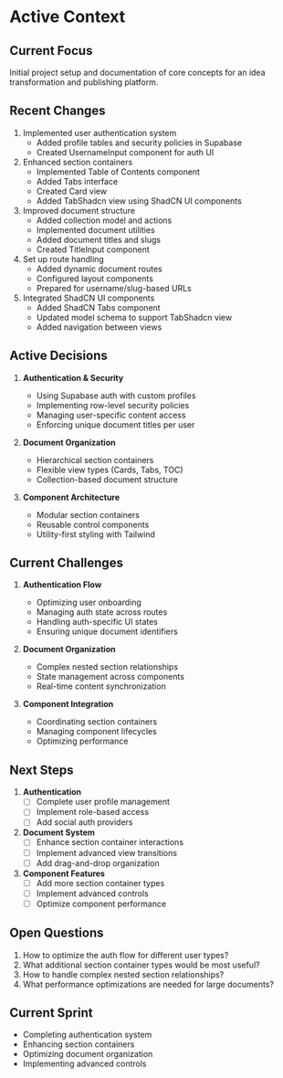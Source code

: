# Active Context

## Current Focus
Initial project setup and documentation of core concepts for an idea transformation and publishing platform.

## Recent Changes
1. Implemented user authentication system
   - Added profile tables and security policies in Supabase
   - Created UsernameInput component for auth UI
2. Enhanced section containers
   - Implemented Table of Contents component
   - Added Tabs interface
   - Created Card view
   - Added TabShadcn view using ShadCN UI components
3. Improved document structure
   - Added collection model and actions
   - Implemented document utilities
   - Added document titles and slugs
   - Created TitleInput component
4. Set up route handling
   - Added dynamic document routes
   - Configured layout components
   - Prepared for username/slug-based URLs
5. Integrated ShadCN UI components
   - Added ShadCN Tabs component
   - Updated model schema to support TabShadcn view
   - Added navigation between views

## Active Decisions
1. **Authentication & Security**
   - Using Supabase auth with custom profiles
   - Implementing row-level security policies
   - Managing user-specific content access
   - Enforcing unique document titles per user

2. **Document Organization**
   - Hierarchical section containers
   - Flexible view types (Cards, Tabs, TOC)
   - Collection-based document structure

3. **Component Architecture**
   - Modular section containers
   - Reusable control components
   - Utility-first styling with Tailwind

## Current Challenges
1. **Authentication Flow**
   - Optimizing user onboarding
   - Managing auth state across routes
   - Handling auth-specific UI states
   - Ensuring unique document identifiers

2. **Document Organization**
   - Complex nested section relationships
   - State management across components
   - Real-time content synchronization

3. **Component Integration**
   - Coordinating section containers
   - Managing component lifecycles
   - Optimizing performance

## Next Steps
1. **Authentication**
   - [ ] Complete user profile management
   - [ ] Implement role-based access
   - [ ] Add social auth providers

2. **Document System**
   - [ ] Enhance section container interactions
   - [ ] Implement advanced view transitions
   - [ ] Add drag-and-drop organization

3. **Component Features**
   - [ ] Add more section container types
   - [ ] Implement advanced controls
   - [ ] Optimize component performance

## Open Questions
1. How to optimize the auth flow for different user types?
2. What additional section container types would be most useful?
3. How to handle complex nested section relationships?
4. What performance optimizations are needed for large documents?

## Current Sprint
- Completing authentication system
- Enhancing section containers
- Optimizing document organization
- Implementing advanced controls
